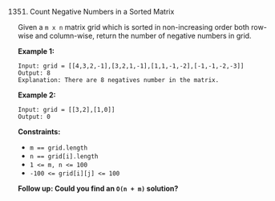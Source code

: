 1351. Count Negative Numbers in a Sorted Matrix

Given a `m x n` matrix grid which is sorted in non-increasing order both row-wise and column-wise, return the number of negative numbers in grid.

**Example 1:**

```
Input: grid = [[4,3,2,-1],[3,2,1,-1],[1,1,-1,-2],[-1,-1,-2,-3]]
Output: 8
Explanation: There are 8 negatives number in the matrix.
```

**Example 2:**

```
Input: grid = [[3,2],[1,0]]
Output: 0
```

**Constraints:**

- `m == grid.length`
- `n == grid[i].length`
- `1 <= m, n <= 100`
- `-100 <= grid[i][j] <= 100`
 
**Follow up: Could you find an `O(n + m)` solution?**
